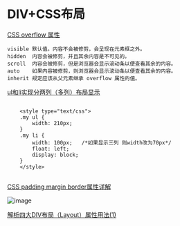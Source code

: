 # DIV+CSS布局

[CSS overflow 属性](http://www.w3school.com.cn/cssref/pr_pos_overflow.asp)

	visible	默认值。内容不会被修剪，会呈现在元素框之外。
	hidden	内容会被修剪，并且其余内容是不可见的。
	scroll	内容会被修剪，但是浏览器会显示滚动条以便查看其余的内容。
	auto	如果内容被修剪，则浏览器会显示滚动条以便查看其余的内容。
	inherit	规定应该从父元素继承 overflow 属性的值。


[ul和li实现分两列（多列）布局显示](http://blog.csdn.net/itmyhome1990/article/details/19756399)

```

	<style type="text/css">  
    .my ul {  
        width: 210px;  
    }  
    .my li {  
        width: 100px;   /*如果显示三列 则width改为70px*/  
        float: left;  
        display: block;  
    }  
	</style>
	
```

[CSS padding margin border属性详解](http://www.cnblogs.com/linjiqin/p/3556497.html)

![image](http://images.cnitblog.com/blog/270324/201402/191935386296017.jpg)


[解析四大DIV布局（Layout）属性用法(1)](http://developer.51cto.com/art/201009/225334.htm)


